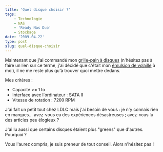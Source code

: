 ```yaml
---
title: 'Quel disque choisir ?'
tags:
    - Technologie
    - NAS
    - 'Ready Nas Duo'
    - Stockage
date: '2009-04-22'
type: post
slug: quel-disque-choisir
---
```


Maintenant que j'ai commandé mon [grille-pain à disques](/2009/02/quel-serveur-nas-pour-la-maison/) (n'hésitez pas à faire un lien sur ce terme, j'ai décidé que c'était mon [émulsion de volaille](http://www.teulliac.com/killzone-2-sinvite-au-sony-style-store/) à moi), il ne me reste plus qu'à trouver quoi mettre dedans.

Mes critères&nbsp;:

* Capacité &gt;= 1To
* Interface avec l'ordinateur&nbsp;: SATA II
* Vitesse de rotation&nbsp;: 7200 RPM

J'ai fait un petit tout chez LDLC mais j'ai besoin de vous : je n'y connais rien en marques… avez-vous eu des expériences désastreuses ; avez-vous lu des articles peu élogieux&nbsp;?

J'ai lu aussi que certains disques étaient plus "greens" que d'autres. Pourquoi&nbsp;?

Vous l'aurez compris, je suis preneur de tout conseil. Alors n'hésitez pas&nbsp;!
